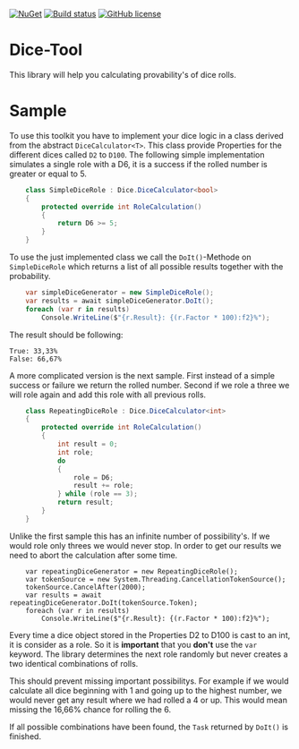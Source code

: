 [![NuGet](https://img.shields.io/nuget/v/DiceTool.svg?style=flat-square)](https://www.nuget.org/packages/DiceTool/)
[![Build status](https://ci.appveyor.com/api/projects/status/0x4c9eocnkkn7ki7?svg=true)](https://ci.appveyor.com/project/LokiMidgard/dice-tool)
[![GitHub license](https://img.shields.io/github/license/LokiMidgard/Dice-Tool.svg?style=flat-squar)](https://tldrlegal.com/license/mit-license#summary)

# Dice-Tool

This library will help you calculating provability's of dice rolls.

# Sample

To use this toolkit you have to implement your dice logic in a class derived from the abstract
```DiceCalculator<T>```. This class provide Properties for the different dices called ```D2```
to ```D100```. The following simple implementation simulates a single role with a D6, it is a
success if the rolled number is greater or equal to 5.

```c#
    class SimpleDiceRole : Dice.DiceCalculator<bool>
    {
        protected override int RoleCalculation()
        {
            return D6 >= 5;
        }
    }
```

To use the just implemented class we call the ```DoIt()```-Methode on ```SimpleDiceRole``` which returns a
list of all possible results together with the probability.

```c#
	var simpleDiceGenerator = new SimpleDiceRole();
	var results = await simpleDiceGenerator.DoIt();
	foreach (var r in results)
		Console.WriteLine($"{r.Result}: {(r.Factor * 100):f2}%");
```
The result should be following:
```
True: 33,33%
False: 66,67%
```

A more complicated version is the next sample. First instead of a simple success or failure we return the
rolled number. Second if we role a three we will role again and add this role with all previous rolls.

```c#
    class RepeatingDiceRole : Dice.DiceCalculator<int>
    {
        protected override int RoleCalculation()
        {
            int result = 0;
            int role;
            do
            {
                role = D6;
                result += role;
            } while (role == 3);
            return result;
        }
    }
```
Unlike the first sample this has an infinite number of possibility's. If we would role only threes we would never
stop. In order to get our results we need to abort the calculation after some time.
```
	var repeatingDiceGenerator = new RepeatingDiceRole();
	var tokenSource = new System.Threading.CancellationTokenSource();
	tokenSource.CancelAfter(2000);
	var results = await repeatingDiceGenerator.DoIt(tokenSource.Token);
	foreach (var r in results)
		Console.WriteLine($"{r.Result}: {(r.Factor * 100):f2}%");
```
Every time a dice object stored in the Properties D2 to D100 is cast to an int, it is consider as a role.
So it is **important** that you **don't** use the ```var``` keyword.
The library determines the next role randomly but never creates a two identical combinations of rolls. 

This should prevent missing important possibilitys. For example if we would calculate all dice beginning
with 1 and going up to the highest number, we would never get any result where we had rolled a 4 or up.
This would mean missing the 16,66% chance for rolling the 6.

If all possible combinations have been found, the ```Task``` returned by ```DoIt()``` is finished.